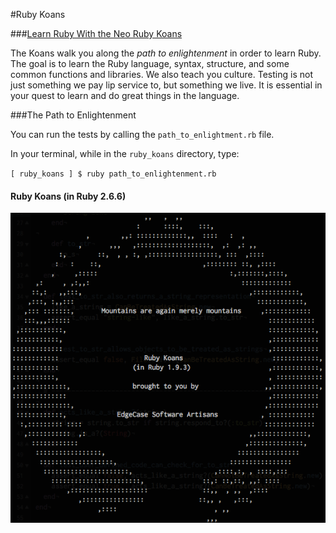 #Ruby Koans

###[Learn Ruby With the Neo Ruby Koans](http://rubykoans.com/)

The Koans walk you along the _path to enlightenment_ in order to learn Ruby. The goal is to learn the Ruby language, syntax, structure, and some common 
functions and libraries. We also teach you culture. Testing is not just something we pay lip service to, but something we live. It is essential in your quest to learn and do great things in the language.

###The Path to Enlightenment

You can run the tests by calling the `path_to_enlightment.rb` file.

In your terminal, while in the `ruby_koans` directory, type:

`[ ruby_koans ] $ ruby path_to_enlightenment.rb`

#### Ruby Koans (in Ruby 2.6.6)

![alt text](koans.png "Ruby Koans: path_to_enlightment")
